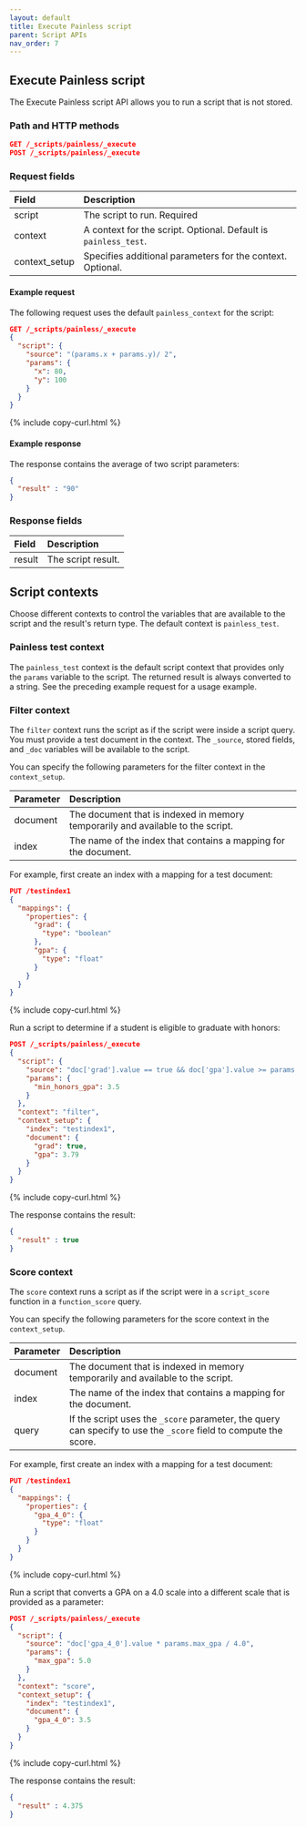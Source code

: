 ```yaml
---
layout: default
title: Execute Painless script
parent: Script APIs
nav_order: 7
---
```


## Execute Painless script

The Execute Painless script API allows you to run a script that is not stored.

### Path and HTTP methods

```json
GET /_scripts/painless/_execute
POST /_scripts/painless/_execute
```

### Request fields

| Field | Description | 
:--- | :---
| script | The script to run. Required|
| context | A context for the script. Optional. Default is `painless_test`. |
| context_setup | Specifies additional parameters for the context. Optional.| 

#### Example request

The following request uses the default `painless_context` for the script:

```json
GET /_scripts/painless/_execute
{
  "script": {
    "source": "(params.x + params.y)/ 2",
    "params": {
      "x": 80,
      "y": 100
    }
  }
}
```
{% include copy-curl.html %}

#### Example response

The response contains the average of two script parameters:

```json
{
  "result" : "90"
}
```

### Response fields

| Field | Description | 
:--- | :--- 
| result | The script result.|


## Script contexts

Choose different contexts to control the variables that are available to the script and the result's return type. The default context is `painless_test`.

### Painless test context

The `painless_test` context is the default script context that provides only the `params` variable to the script. The returned result is always converted to a string. See the preceding example request for a usage example.

### Filter context

The `filter` context runs the script as if the script were inside a script query. You must provide a test document in the context. The `_source`, stored fields, and `_doc` variables will be available to the script.

You can specify the following parameters for the filter context in the `context_setup`.

Parameter | Description
:--- | :---
document | The document that is indexed in memory temporarily and available to the script.
index | The name of the index that contains a mapping for the document.

For example, first create an index with a mapping for a test document:

```json
PUT /testindex1
{
  "mappings": {
    "properties": {
      "grad": {
        "type": "boolean"
      },
      "gpa": {
        "type": "float"
      }
    }
  }
}
```
{% include copy-curl.html %}

Run a script to determine if a student is eligible to graduate with honors:

```json
POST /_scripts/painless/_execute
{
  "script": {
    "source": "doc['grad'].value == true && doc['gpa'].value >= params.min_honors_gpa",
    "params": {
      "min_honors_gpa": 3.5
    }
  },
  "context": "filter",
  "context_setup": {
    "index": "testindex1",
    "document": {
      "grad": true,
      "gpa": 3.79
    }
  }
}
```
{% include copy-curl.html %}

The response contains the result:

```json
{
  "result" : true
}
```

### Score context

The `score` context runs a script as if the script were in a `script_score` function in a `function_score` query.

You can specify the following parameters for the score context in the `context_setup`.

Parameter | Description
:--- | :---
document | The document that is indexed in memory temporarily and available to the script.
index | The name of the index that contains a mapping for the document.
query | If the script uses the `_score` parameter, the query can specify to use the `_score` field to compute the score.

For example, first create an index with a mapping for a test document:

```json
PUT /testindex1
{
  "mappings": {
    "properties": {
      "gpa_4_0": {
        "type": "float"
      }
    }
  }
}
```
{% include copy-curl.html %}

Run a script that converts a GPA on a 4.0 scale into a different scale that is provided as a parameter:

```json
POST /_scripts/painless/_execute
{
  "script": {
    "source": "doc['gpa_4_0'].value * params.max_gpa / 4.0",
    "params": {
      "max_gpa": 5.0
    }
  },
  "context": "score",
  "context_setup": {
    "index": "testindex1",
    "document": {
      "gpa_4_0": 3.5
    }
  }
}
```
{% include copy-curl.html %}

The response contains the result:

```json
{
  "result" : 4.375
}
```